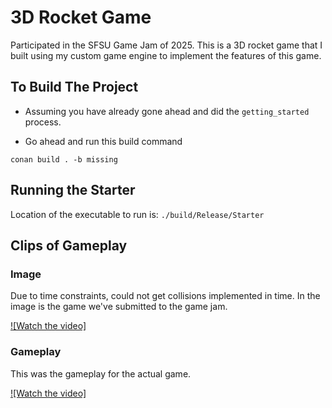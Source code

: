 # 3D Rocket Game

Participated in the SFSU Game Jam of 2025. This is a 3D rocket game that I built using my custom game engine to implement the features of this game.


## To Build The Project

- Assuming you have already gone ahead and did the `getting_started` process.

- Go ahead and run this build command

```
conan build . -b missing
```

## Running the Starter

Location of the executable to run is: `./build/Release/Starter`


## Clips of Gameplay


### Image

Due to time constraints, could not get collisions implemented in time. In the image is the game we've submitted to the game jam.


[![Watch the video]](https://github.com/SpinnerX/3d-rocket-game/readme_assets/game_image.png)


### Gameplay

This was the gameplay for the actual game.

[![Watch the video]](https://github.com/SpinnerX/3d-rocket-game/readme_assets/gameplay_video.mp4)